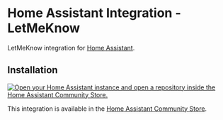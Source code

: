# Home Assistant Integration - LetMeKnow

LetMeKnow integration for [Home Assistant](https://www.home-assistant.io/).

## Installation

[![Open your Home Assistant instance and open a repository inside the Home Assistant Community Store.](https://my.home-assistant.io/badges/hacs_repository.svg)](https://my.home-assistant.io/redirect/hacs_repository/?owner=timmo001&repository=letmeknow-integration-homeassistant&category=integration)

This integration is available in the [Home Assistant Community Store](https://hacs.xyz/).
